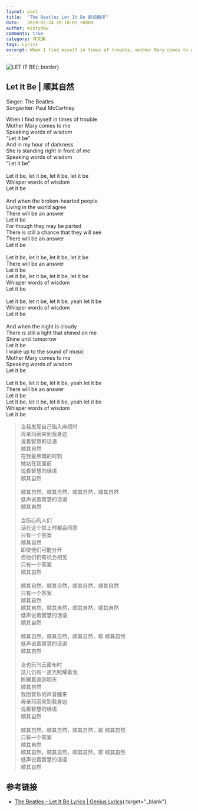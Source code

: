 ```yaml
---
layout: post
title:  "The Beatles Let It Be 歌词翻译"
date:   2019-02-24 20:10:05 +0800
author: mistydew
comments: true
category: 译文集
tags: Lyrics
excerpt: When I find myself in times of trouble, mother Mary comes to me, speaking words of wisdom, Let it be.
---
```

![LET IT BE](https://mistydew.github.io/assets/images/cover/misc/LET%20IT%20BE.jpg){:.border}

## Let It Be | 顺其自然

Singer: The Beatles<br>
Songwriter: Paul McCartney

<div class="lyric-original">
<p>
When I find myself in times of trouble<br>
Mother Mary comes to me<br>
Speaking words of wisdom<br>
“Let it be”<br>
And in my hour of darkness<br>
She is standing right in front of me<br>
Speaking words of wisdom<br>
“Let it be”<br>
<br>
Let it be, let it be, let it be, let it be<br>
Whisper words of wisdom<br>
Let it be<br>
<br>
And when the broken-hearted people<br>
Living in the world agree<br>
There will be an answer<br>
Let it be<br>
For though they may be parted<br>
There is still a chance that they will see<br>
There will be an answer<br>
Let it be<br>
<br>
Let it be, let it be, let it be, let it be<br>
There will be an answer<br>
Let it be<br>
Let it be, let it be, let it be, let it be<br>
Whisper words of wisdom<br>
Let it be<br>
<br>
Let it be, let it be, let it be, yeah let it be<br>
Whisper words of wisdom<br>
Let it be<br>
<br>
And when the night is cloudy<br>
There is still a light that shined on me<br>
Shine until tomorrow<br>
Let it be<br>
I wake up to the sound of music<br>
Mother Mary comes to me<br>
Speaking words of wisdom<br>
Let it be<br>
<br>
Let it be, let it be, let it be, yeah let it be<br>
There will be an answer<br>
Let it be<br>
Let it be, let it be, let it be, yeah let it be<br>
Whisper words of wisdom<br>
Let it be
</p>
</div>

<div class="lyric-translation">
<blockquote>
当我发现自己陷入麻烦时<br>
母亲玛丽来到我身边<br>
说着智慧的话语<br>
顺其自然<br>
在我最黑暗的时刻<br>
她站在我面前<br>
说着智慧的话语<br>
顺其自然<br>
<br>
顺其自然，顺其自然，顺其自然，顺其自然<br>
低声说着智慧的话语<br>
顺其自然<br>
<br>
当伤心的人们<br>
活在这个世上时都会同意<br>
只有一个答案<br>
顺其自然<br>
即使他们可能分开<br>
但他们仍有机会相见<br>
只有一个答案<br>
顺其自然<br>
<br>
顺其自然，顺其自然，顺其自然，顺其自然<br>
只有一个答案<br>
顺其自然<br>
顺其自然，顺其自然，顺其自然，顺其自然<br>
低声说着智慧的话语<br>
顺其自然<br>
<br>
顺其自然，顺其自然，顺其自然，耶 顺其自然<br>
低声说着智慧的话语<br>
顺其自然<br>
<br>
当也玩乌云密布时<br>
这儿仍有一道光照耀着我<br>
照耀着直到明天<br>
顺其自然<br>
我因音乐的声音醒来<br>
母亲玛丽来到我身边<br>
说着智慧的话语<br>
顺其自然<br>
<br>
顺其自然，顺其自然，顺其自然，耶 顺其自然<br>
只有一个答案<br>
顺其自然<br>
顺其自然，顺其自然，顺其自然，耶 顺其自然<br>
低声说着智慧的话语<br>
顺其自然
</blockquote>
</div>

## 参考链接

* [The Beatles – Let It Be Lyrics \| Genius Lyrics](https://genius.com/The-beatles-let-it-be-lyrics){:target="_blank"}

